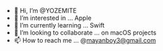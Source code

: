 - 👋 Hi, I’m @YOZEMITE
- 👀 I’m interested in ... Apple
- 🌱 I’m currently learning ... Swift
- 💞️ I’m looking to collaborate ... on macOS projects
- 📫 How to reach me ... @mayanboy3@gmail.com

<!---
YOZEMITE/YOZEMITE is a ✨ special ✨ repository because its `README.md` (this file) appears on your GitHub profile.
You can click the Preview link to take a look at your changes.
--->
